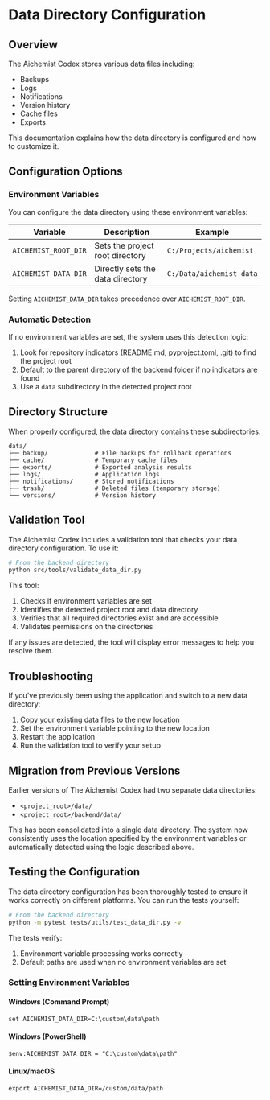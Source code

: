 # Data Directory Configuration

## Overview

The Aichemist Codex stores various data files including:

- Backups
- Logs
- Notifications
- Version history
- Cache files
- Exports

This documentation explains how the data directory is configured and how to
customize it.

## Configuration Options

### Environment Variables

You can configure the data directory using these environment variables:

| Variable             | Description                      | Example                  |
| -------------------- | -------------------------------- | ------------------------ |
| `AICHEMIST_ROOT_DIR` | Sets the project root directory  | `C:/Projects/aichemist`  |
| `AICHEMIST_DATA_DIR` | Directly sets the data directory | `C:/Data/aichemist_data` |

Setting `AICHEMIST_DATA_DIR` takes precedence over `AICHEMIST_ROOT_DIR`.

### Automatic Detection

If no environment variables are set, the system uses this detection logic:

1. Look for repository indicators (README.md, pyproject.toml, .git) to find the
   project root
2. Default to the parent directory of the backend folder if no indicators are
   found
3. Use a `data` subdirectory in the detected project root

## Directory Structure

When properly configured, the data directory contains these subdirectories:

```
data/
├── backup/             # File backups for rollback operations
├── cache/              # Temporary cache files
├── exports/            # Exported analysis results
├── logs/               # Application logs
├── notifications/      # Stored notifications
├── trash/              # Deleted files (temporary storage)
└── versions/           # Version history
```

## Validation Tool

The Aichemist Codex includes a validation tool that checks your data directory
configuration. To use it:

```bash
# From the backend directory
python src/tools/validate_data_dir.py
```

This tool:

1. Checks if environment variables are set
2. Identifies the detected project root and data directory
3. Verifies that all required directories exist and are accessible
4. Validates permissions on the directories

If any issues are detected, the tool will display error messages to help you
resolve them.

## Troubleshooting

If you've previously been using the application and switch to a new data
directory:

1. Copy your existing data files to the new location
2. Set the environment variable pointing to the new location
3. Restart the application
4. Run the validation tool to verify your setup

## Migration from Previous Versions

Earlier versions of The Aichemist Codex had two separate data directories:

- `<project_root>/data/`
- `<project_root>/backend/data/`

This has been consolidated into a single data directory. The system now
consistently uses the location specified by the environment variables or
automatically detected using the logic described above.

## Testing the Configuration

The data directory configuration has been thoroughly tested to ensure it works
correctly on different platforms. You can run the tests yourself:

```bash
# From the backend directory
python -m pytest tests/utils/test_data_dir.py -v
```

The tests verify:

1. Environment variable processing works correctly
2. Default paths are used when no environment variables are set

### Setting Environment Variables

#### Windows (Command Prompt)

```
set AICHEMIST_DATA_DIR=C:\custom\data\path
```

#### Windows (PowerShell)

```
$env:AICHEMIST_DATA_DIR = "C:\custom\data\path"
```

#### Linux/macOS

```
export AICHEMIST_DATA_DIR=/custom/data/path
```
